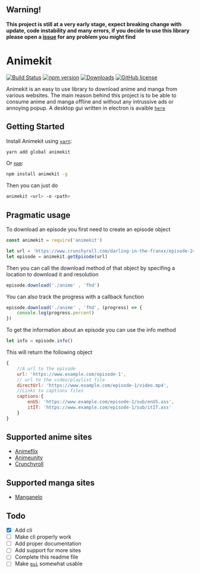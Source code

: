 ## __Warning!__
__This project is still at a very early stage, expect breaking change with update, code instability and many errors, if you decide to use this library please open a [issue](https://github.com/FedericoMorrone/animekit/issues) for any problem you might find__


# Animekit
[![Build Status](https://travis-ci.com/FedericoMorrone/animekit.svg?branch=development)](https://travis-ci.com/FedericoMorrone/animekit)
[![npm version](https://badge.fury.io/js/animekit.svg)](https://badge.fury.io/js/animekit)
[![Downloads](https://img.shields.io/npm/dm/animekit.svg)](https://npmjs.com/animekit)
[![GitHub license](https://img.shields.io/github/license/FedericoMorrone/animekit)](https://github.com/FedericoMorrone/animekit/blob/master/LICENSE)

Animekit is an easy to use library to download anime and manga from various websites.
The main reason behind this project is to be able to consume anime and manga offline and without any intrussive ads or annoying popup.
A desktop gui written in electron is avaible [`here`](https://github.com/FedericoMorrone/animekit-desktop)


## Getting Started

Install Animekit using [`yarn`](https://classic.yarnpkg.com/):

```bash
yarn add global animekit
```

Or [`npm`](https://www.npmjs.com/):

```bash
npm install animekit -g
```

Then you can just do

```bash
animekit <url> -o <path>
```

## Pragmatic usage

To download an episode you first need to create an episode object

```javascript
const animekit = require('animekit')

let url = 'https://www.crunchyroll.com/darling-in-the-franxx/episode-24-never-let-me-go-769621'
let episode = animekit.getEpisode(url)
```

Then you can call the download method of that object by specifing a location to download it and resolution

```javascript
episode.download('./anime' , 'fhd')
```

You can also track the progress with a callback function

```javascript
episode.download('./anime' , 'fhd', (progress) => {
    console.log(progress.percent)
})
```

To get the information about an episode you can use the info method

```javascript
let info = episode.info()
```

This will return the following object 

```javascript
{
    //A url to the episode
    url: 'https://www.example.com/episode-1',
    // url to the video/playlist file
    directUrl: 'https://www.example.com/episode-1/video.mp4',
    //Links to captions files
    captions:{
        enUS: 'https://www.example.com/episode-1/sub/enUS.ass',
        itIT: 'https://www.example.com/episode-1/sub/itIT.ass'
    }
}
```

## Supported anime sites
* [Animeflix](https://animeflix.in/)
* [Animeunity](https://animeunity.it/)
* [Crunchyroll](https://www.crunchyroll.com/)

## Supported manga sites
* [Manganelo](https://manganelo.com/)

## Todo

- [x] Add cli
- [ ] Make cli properly work
- [ ] Add proper documentation
- [ ] Add support for more sites
- [ ] Complete this readme file
- [ ] Make [`gui`](https://github.com/FedericoMorrone/animekit-desktop) somewhat usable
